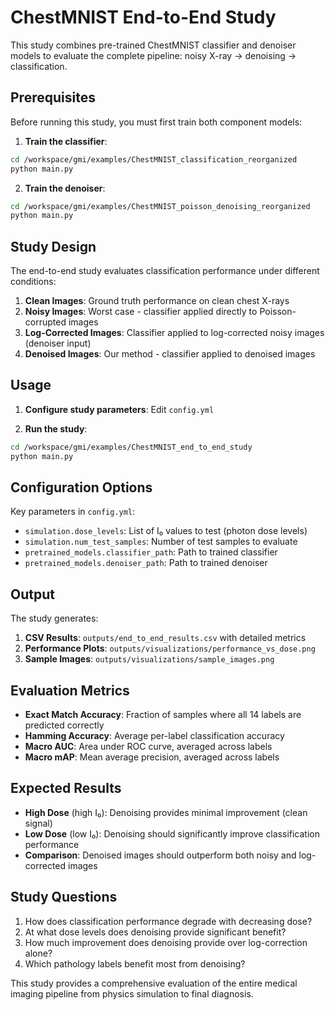 # ChestMNIST End-to-End Study

This study combines pre-trained ChestMNIST classifier and denoiser models to evaluate the complete pipeline: noisy X-ray → denoising → classification.

## Prerequisites

Before running this study, you must first train both component models:

1. **Train the classifier**:
```bash
cd /workspace/gmi/examples/ChestMNIST_classification_reorganized
python main.py
```

2. **Train the denoiser**:
```bash
cd /workspace/gmi/examples/ChestMNIST_poisson_denoising_reorganized  
python main.py
```

## Study Design

The end-to-end study evaluates classification performance under different conditions:

1. **Clean Images**: Ground truth performance on clean chest X-rays
2. **Noisy Images**: Worst case - classifier applied directly to Poisson-corrupted images
3. **Log-Corrected Images**: Classifier applied to log-corrected noisy images (denoiser input)
4. **Denoised Images**: Our method - classifier applied to denoised images

## Usage

1. **Configure study parameters**: Edit `config.yml`

2. **Run the study**:
```bash
cd /workspace/gmi/examples/ChestMNIST_end_to_end_study
python main.py
```

## Configuration Options

Key parameters in `config.yml`:

- `simulation.dose_levels`: List of I₀ values to test (photon dose levels)
- `simulation.num_test_samples`: Number of test samples to evaluate
- `pretrained_models.classifier_path`: Path to trained classifier
- `pretrained_models.denoiser_path`: Path to trained denoiser

## Output

The study generates:

1. **CSV Results**: `outputs/end_to_end_results.csv` with detailed metrics
2. **Performance Plots**: `outputs/visualizations/performance_vs_dose.png`
3. **Sample Images**: `outputs/visualizations/sample_images.png`

## Evaluation Metrics

- **Exact Match Accuracy**: Fraction of samples where all 14 labels are predicted correctly
- **Hamming Accuracy**: Average per-label classification accuracy
- **Macro AUC**: Area under ROC curve, averaged across labels
- **Macro mAP**: Mean average precision, averaged across labels

## Expected Results

- **High Dose** (high I₀): Denoising provides minimal improvement (clean signal)
- **Low Dose** (low I₀): Denoising should significantly improve classification performance
- **Comparison**: Denoised images should outperform both noisy and log-corrected images

## Study Questions

1. How does classification performance degrade with decreasing dose?
2. At what dose levels does denoising provide significant benefit?
3. How much improvement does denoising provide over log-correction alone?
4. Which pathology labels benefit most from denoising?

This study provides a comprehensive evaluation of the entire medical imaging pipeline from physics simulation to final diagnosis.